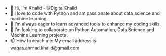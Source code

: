 - 👋 Hi, I’m Khalid - @DigitalKhalid
- 👀 I love to code with Python and am passionate about data science and machine learning.
- 🌱 I’m always eager to learn advanced tools to enhance my coding skills.
- 💞️ I’m looking to collaborate on Python Automation, Data Science and Machine Learning projects.
- 📫 How to reach me: My email address is waqas.ahmad.khalid@gmail.com

<!---
DigitalKhalid/DigitalKhalid is a ✨ special ✨ repository because its `README.md` (this file) appears on your GitHub profile.
You can click the Preview link to take a look at your changes.
--->
